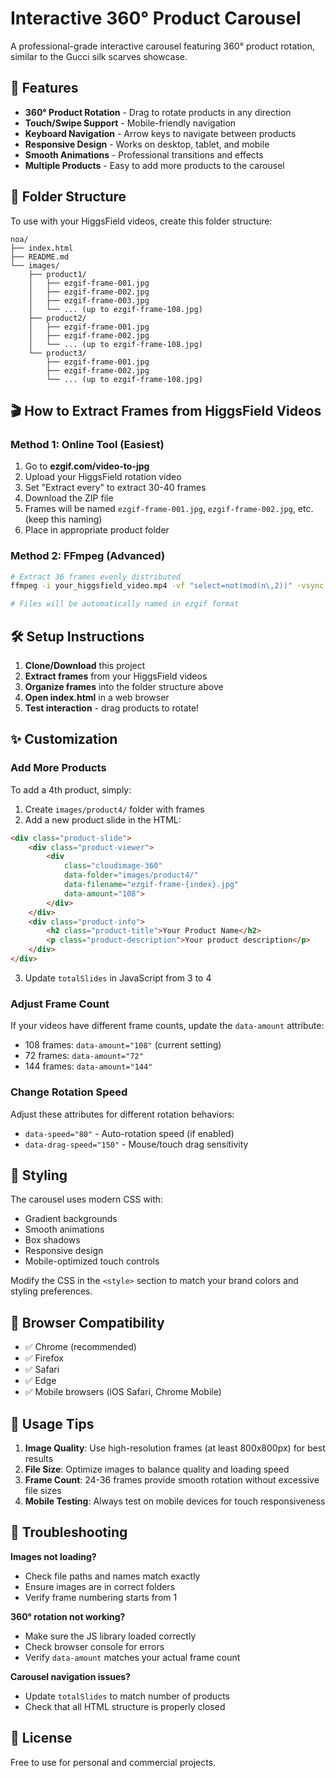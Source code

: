 # Interactive 360° Product Carousel

A professional-grade interactive carousel featuring 360° product rotation, similar to the Gucci silk scarves showcase.

## 🚀 Features

- **360° Product Rotation** - Drag to rotate products in any direction
- **Touch/Swipe Support** - Mobile-friendly navigation
- **Keyboard Navigation** - Arrow keys to navigate between products
- **Responsive Design** - Works on desktop, tablet, and mobile
- **Smooth Animations** - Professional transitions and effects
- **Multiple Products** - Easy to add more products to the carousel

## 📁 Folder Structure

To use with your HiggsField videos, create this folder structure:

```
noa/
├── index.html
├── README.md
└── images/
    ├── product1/
    │   ├── ezgif-frame-001.jpg
    │   ├── ezgif-frame-002.jpg
    │   ├── ezgif-frame-003.jpg
    │   └── ... (up to ezgif-frame-108.jpg)
    ├── product2/
    │   ├── ezgif-frame-001.jpg
    │   ├── ezgif-frame-002.jpg
    │   └── ... (up to ezgif-frame-108.jpg)
    └── product3/
        ├── ezgif-frame-001.jpg
        ├── ezgif-frame-002.jpg
        └── ... (up to ezgif-frame-108.jpg)
```

## 🎬 How to Extract Frames from HiggsField Videos

### Method 1: Online Tool (Easiest)
1. Go to **ezgif.com/video-to-jpg**
2. Upload your HiggsField rotation video
3. Set "Extract every" to extract 30-40 frames
4. Download the ZIP file
5. Frames will be named `ezgif-frame-001.jpg`, `ezgif-frame-002.jpg`, etc. (keep this naming)
6. Place in appropriate product folder

### Method 2: FFmpeg (Advanced)
```bash
# Extract 36 frames evenly distributed
ffmpeg -i your_higgsfield_video.mp4 -vf "select=not(mod(n\,2))" -vsync vfr frame-%d.jpg

# Files will be automatically named in ezgif format
```

## 🛠️ Setup Instructions

1. **Clone/Download** this project
2. **Extract frames** from your HiggsField videos
3. **Organize frames** into the folder structure above
4. **Open index.html** in a web browser
5. **Test interaction** - drag products to rotate!

## ✨ Customization

### Add More Products
To add a 4th product, simply:

1. Create `images/product4/` folder with frames
2. Add a new product slide in the HTML:

```html
<div class="product-slide">
    <div class="product-viewer">
        <div 
            class="cloudimage-360"
            data-folder="images/product4/"
            data-filename="ezgif-frame-{index}.jpg"
            data-amount="108">
        </div>
    </div>
    <div class="product-info">
        <h2 class="product-title">Your Product Name</h2>
        <p class="product-description">Your product description</p>
    </div>
</div>
```

3. Update `totalSlides` in JavaScript from 3 to 4

### Adjust Frame Count
If your videos have different frame counts, update the `data-amount` attribute:
- 108 frames: `data-amount="108"` (current setting)
- 72 frames: `data-amount="72"`
- 144 frames: `data-amount="144"`

### Change Rotation Speed
Adjust these attributes for different rotation behaviors:
- `data-speed="80"` - Auto-rotation speed (if enabled)
- `data-drag-speed="150"` - Mouse/touch drag sensitivity

## 🎨 Styling

The carousel uses modern CSS with:
- Gradient backgrounds
- Smooth animations
- Box shadows
- Responsive design
- Mobile-optimized touch controls

Modify the CSS in the `<style>` section to match your brand colors and styling preferences.

## 📱 Browser Compatibility

- ✅ Chrome (recommended)
- ✅ Firefox
- ✅ Safari
- ✅ Edge
- ✅ Mobile browsers (iOS Safari, Chrome Mobile)

## 🤝 Usage Tips

1. **Image Quality**: Use high-resolution frames (at least 800x800px) for best results
2. **File Size**: Optimize images to balance quality and loading speed
3. **Frame Count**: 24-36 frames provide smooth rotation without excessive file sizes
4. **Mobile Testing**: Always test on mobile devices for touch responsiveness

## 🔧 Troubleshooting

**Images not loading?**
- Check file paths and names match exactly
- Ensure images are in correct folders
- Verify frame numbering starts from 1

**360° rotation not working?**
- Make sure the JS library loaded correctly
- Check browser console for errors
- Verify `data-amount` matches your actual frame count

**Carousel navigation issues?**
- Update `totalSlides` to match number of products
- Check that all HTML structure is properly closed

## 📄 License

Free to use for personal and commercial projects.
